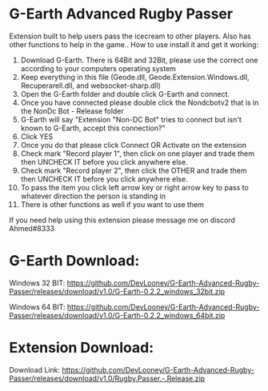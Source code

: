 # G-Earth Advanced Rugby Passer
Extension built to help users pass the icecream to other players. Also has other functions to help in the game.. How to use install it and get it working:

1. Download G-Earth. There is 64Bit and 32Bit, please use the correct one according to your computers operating system
2. Keep everything in this file (Geode.dll, Geode.Extension.Windows.dll, Recuperarell.dll, and websocket-sharp.dll)
3. Open the G-Earth folder and double click G-Earth and connect.
4. Once you have connected please double click the Nondcbotv2 that is in the NonDc Bot - Release folder
5. G-Earth will say "Extension "Non-DC Bot" tries to connect but isn't known to G-Earth, accept this connection?"
6. Click YES
7. Once you do that please click Connect OR Activate on the extension
8. Check mark "Record player 1", then click on one player and trade them then UNCHECK IT before you click anywhere else.
9. Check mark "Record player 2", then click the OTHER and trade them then UNCHECK IT before you click anywhere else.
10. To pass the item you click left arrow key or right arrow key to pass to whatever direction the person is standing in
11. There is other functions as well if you want to use them

If you need help using this extension please message me on discord Ahmed#8333

# G-Earth Download:

Windows 32 BIT: https://github.com/DevLooney/G-Earth-Advanced-Rugby-Passer/releases/download/v1.0/G-Earth-0.2.2_windows_32bit.zip

Windows 64 BIT: https://github.com/DevLooney/G-Earth-Advanced-Rugby-Passer/releases/download/v1.0/G-Earth-0.2.2_windows_64bit.zip

# Extension Download:

Download Link: https://github.com/DevLooney/G-Earth-Advanced-Rugby-Passer/releases/download/v1.0/Rugby.Passer.-.Release.zip
